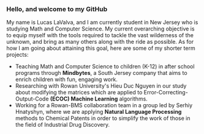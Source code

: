 ### Hello, and welcome to my GitHub

My name is Lucas LaValva, and I am currently student in New Jersey who is studying Math and Computer Science. My current overarching objective is to equip myself with the tools required to tackle the vast wilderness of the unknown, and bring as many others along with the ride as possible. As for how I am going about attaining this goal, here are some of my shorter term projects:

- Teaching Math and Computer Science to children (K-12) in after school programs through **Mindbytes**, a South Jersey company that aims to enrich children with fun, engaging work.
- Researching with Rowan University's Hieu Duc Nguyen in our study about modifying the matrices which are applied to Error-Correcting-Output-Code **(ECOC) Machine Learning** algorithms.
- Working for a Rowan-BMS collaboration team in a group led by Serhiy Hnatyshyn, where we are applying **Natural Language Processing** methods to Chemical Patents in order to simplify the work of those in the field of Industrial Drug Discovery.

<!--
**LuLaValva/LuLaValva** is a ✨ _special_ ✨ repository because its `README.md` (this file) appears on your GitHub profile.

Here are some ideas to get you started:

- 🔭 I’m currently working on ...
- 🌱 I’m currently learning ...
- 👯 I’m looking to collaborate on ...
- 🤔 I’m looking for help with ...
- 💬 Ask me about ...
- 📫 How to reach me: ...
- 😄 Pronouns: ...
- ⚡ Fun fact: ...
-->
